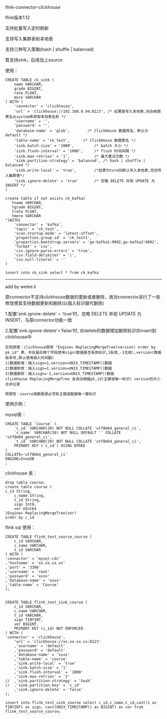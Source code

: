 flink-connector-clickhouse

flink版本1.12

支持批量写入定时刷新

支持写入集群表和本地表

支持三种写入策略(hash | shuffle | balanced)

暂支持sink，后续加上source

使用：

    CREATE TABLE ck_sink ( 
        name VARCHAR,     
        grade BIGINT, 
        rate FLOAT, 
        more VARCHAR 
    ) WITH (
        'connector' = 'clickhouse',   
        'url' = 'clickhouse://192.168.8.94:8123', /* 如果是写入本地表,则会根据表名从system库获取本地表名称 */
        'username' = '',
        'password' = '',
        'database-name' = 'glab',        /* ClickHouse 数据库名，默认为 default */
        'table-name' = 'ck_test',      /* ClickHouse 数据表名 */
        'sink.batch-size' = '1000',         /* batch 大小 */
        'sink.flush-interval' = '1000',     /* flush 时间间隔 */
        'sink.max-retries' = '1',           /* 最大重试次数 */
        'sink.partition-strategy' = 'balanced', /* hash | shuffle | balanced */
        'sink.write-local' = 'true',        /*如果为ture则默认写入本地表,否则写入集群表*/
        'sink.ignore-delete' = 'true'       /* 忽略 DELETE 并视 UPDATE 为 INSERT */
    )

    create table if not exists ck_kafka(
       tname VARCHAR,
       tgrade BIGINT,
       trate FLOAT,
       tmore VARCHAR
    ")WITH(
        'connector' = 'kafka',
        'topic' = 'ck_test',
        'scan.startup.mode' = 'latest-offset',
        'properties.group.id' = 'ck_test1',
        'properties.bootstrap.servers' = 'ga-kafka1:9092,ga-kafka2:9092',
        'format' = 'csv',
        'csv.ignore-parse-errors' = 'true',
        'csv.field-delimiter' = '|',
        'csv.null-literal' = ''
    )

    insert into ck_sink select * from ck_kafka



---------------------------------------------------
add by welee.li

原connector不支持clickhouse数据的更新或者删除，故对connector进行了一些修改使其支持数据更新和删除(以插入标识替代删除)

1.配置'sink.ignore-delete' = 'true'时，忽略 DELETE 并视 UPDATE 为 INSERT，与原connector功能一致

2.配置'sink.ignore-delete'='false'时, 对delete的数据增加删除标识并insert到clickhouse中

    实现原理：clickhouse使用 "Engine= ReplacingMergeTree(version) order by pk_id" 表，并在最后两个字段使用sign(数据是否有效标识,1有效,-1无效),version(数据版本号,默认使用插入时间戳)
    1)数据新增：插入sign=1,version=UNIX_TIMESTAMP()数据
    2)数据修改：插入sign=1,version=UNIX_TIMESTAMP()数据
    3)数据删除：插入sign=-1,version=UNIX_TIMESTAMP()数据
    clickhouse ReplacingMergeTree 会自动根据pk_id(主键或唯一标识) version的大小合并记录
    
    局限性：source端数据源必须有主键或数据唯一键标识


使用示例：

mysql表：

    CREATE TABLE `Course` (
    	`c_id` VARCHAR(20) NOT NULL COLLATE 'utf8mb4_general_ci',
    	`c_name` VARCHAR(20) NOT NULL DEFAULT '' COLLATE 'utf8mb4_general_ci',
    	`t_id` VARCHAR(20) NOT NULL COLLATE 'utf8mb4_general_ci',
    	PRIMARY KEY (`c_id`) USING BTREE
    )
    COLLATE='utf8mb4_general_ci'
    ENGINE=InnoDB
    ;


clickhouse 表：

    drop table course;
    create table course (
    c_id String,
        c_name String,
        t_id String,
        sign Int8,
        ver UInt64
    )Engine= ReplacingMergeTree(ver)
    order by c_id


flink sql 使用：

    CREATE TABLE flink_test_source_course (
        c_id VARCHAR,
        c_name VARCHAR,
        t_id VARCHAR
    ) WITH (
    'connector' = 'mysql-cdc'
    ,'hostname' = 'xx.xx.xx.xx'
    ,'port' = '3306'
    ,'username' = 'root'
    ,'password' = 'xxxx'
    ,'database-name' = 'xxxx'
    ,'table-name' = 'Course'
    );
    
    
    CREATE TABLE flink_test_sink_course (
        c_id VARCHAR,
        c_name VARCHAR,
        t_id VARCHAR,
        sign TINYINT,
        ver BIGINT,
        PRIMARY KEY (c_id) NOT ENFORCED
    ) WITH (
    'connector' = 'clickhouse',
        'url' = 'clickhouse://xx.xx.xx.xx:8123'
        ,'username' = 'default'
        ,'password' = 'default'
        ,'database-name' = 'xxxx'
        ,'table-name' = 'course'
        ,'sink.write-local' = 'true'
        ,'sink.batch-size' = '1'
        ,'sink.flush-interval' = '1000'
        ,'sink.max-retries' = '3'
    //  ,'sink.partition-strategy' = 'hash'
    //  ,'sink.partition-key' = 'c_id'
        ,'sink.ignore-delete' = 'false'
    );
    
    insert into flink_test_sink_course select c_id,c_name,t_id,cast(1 as TINYINT) as sign, cast(UNIX_TIMESTAMP() as BIGINT) as ver from flink_test_source_course;




